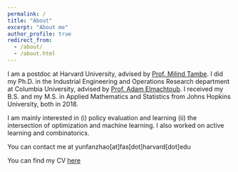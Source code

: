```yaml
---
permalink: /
title: "About"
excerpt: "About me"
author_profile: true
redirect_from: 
  - /about/
  - /about.html
---
```


I am a postdoc at Harvard University, advised by [Prof. Milind Tambe](https://teamcore.seas.harvard.edu/tambe). I did my Ph.D. in the Industrial Engineering and Operations Research department at Columbia University, advised by [Prof. Adam Elmachtoub](http://www.columbia.edu/~ae2516/). I received my B.S. and my M.S. in Applied Mathematics and Statistics from Johns Hopkins University, both in 2018.  

I am mainly interested in (i) policy evaluation and learning (ii) the intersection of optimization and machine learning. I also worked on active learning and combinatorics. 

You can contact me at yunfanzhao[at]fas[dot]harvard[dot]edu 

You can find my CV [here](https://yzhao3685.github.io/files/yunfan_zhao_cv.pdf)


